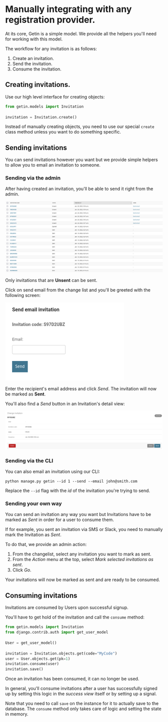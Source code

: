 # Manually integrating with any registration provider.

At its core, Getin is a simple model. We provide all the helpers you'll need
for working with this model.

The workflow for any invitation is as follows:

1. Create an invitation.
2. Send the invitation.
3. Consume the invitation.

## Creating invitations.

Use our high level interface for creating objects:

```python
from getin.models import Invitation

invitation = Invitation.create()
```

Instead of manually creating objects, you need to use our special `create`
class method unless you want to do something specific.

## Sending invitations

You can send invitations however you want but we provide simple helpers to
allow you to email an invitation to someone.

### Sending via the admin

After having created an invitation, you'll be able to send it right from
the admin.

![Invitation changelist](images/invitation-changelist.png)

Only invitations that are **Unsent** can be sent.

Click on send email from the change list and you'll be greeted with the
following screen:

![Email invitation](images/email-invitation.png)

Enter the recipient's email address and click *Send*. The invitation will
now be marked as **Sent**.

You'll also find a *Send* button in an Invitation's detail view:

![Invitation detail](images/invitation-detail.png)

### Sending via the CLI

You can also email an invitation using our CLI:

```shell
python manage.py getin --id 1 --send --email john@smith.com
```

Replace the `--id` flag with the *id* of the invitation you're trying to send.

### Sending your own way

You can send an invitation any way you want but Invitations have to be
marked as *Sent* in order for a user to consume them.

If for example, you sent an invitation via SMS or Slack, you need to manually
mark the Invitation as *Sent*.

To do that, we provide an admin action:

1. From the changelist, select any invitation you want to mark as sent.
2. From the *Action* menu at the top, select *Mark selected invitations as sent*.
3. Click *Go*.

Your invitations will now be marked as sent and are ready to be consumed.

## Consuming invitations

Invitations are consumed by Users upon successful signup.

You'll have to get hold of the invitation and call the `consume` method:

```python
from getin.models import Invitation
from django.contrib.auth import get_user_model

User = get_user_model()

invitation = Invitation.objects.get(code="MyCode")
user = User.objects.get(pk=1)
invitation.consume(user)
invitation.save()
```

Once an invitation has been consumed, it can no longer be used.

In general, you'll consume invitations after a user has successfully signed up
by setting this logic in the *success view* itself or by setting up a signal.

Note that you need to call `save` on the instance for it to actually save to
the database. The `consume` method only takes care of logic and setting the
state in memory.
